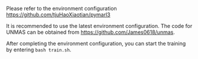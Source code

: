 Please refer to the environment configuration https://github.com/tjuHaoXiaotian/pymarl3

It is recommended to use the latest environment configuration. The code for UNMAS can be obtained from https://github.com/James0618/unmas.

After completing the environment configuration, you can start the training by entering `bash train.sh`. 
